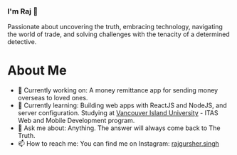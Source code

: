 ### I'm Raj 👋

Passionate about uncovering the truth, embracing technology, navigating the world of trade, and solving challenges with the tenacity of a determined detective.

# About Me

- 🔭 Currently working on: A money remittance app for sending money overseas to loved ones.
- 🌱 Currently learning: Building web apps with ReactJS and NodeJS, and server configuration. Studying at [Vancouver Island University](https://www.viu.ca/programs/trades-applied-technology/information-technology-and-applied-systems-systems) - ITAS Web and Mobile Development program.
- 💬 Ask me about: Anything. The answer will always come back to The Truth.
- 📫 How to reach me: You can find me on Instagram: [rajgursher.singh](https://www.instagram.com/rajgurshersingh/)
